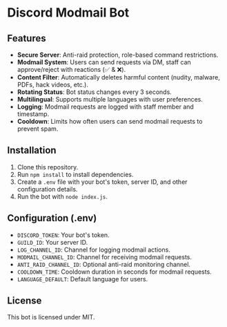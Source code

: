 # Discord Modmail Bot

## Features
- **Secure Server**: Anti-raid protection, role-based command restrictions.
- **Modmail System**: Users can send requests via DM, staff can approve/reject with reactions (✅ & ❌).
- **Content Filter**: Automatically deletes harmful content (nudity, malware, PDFs, hack videos, etc.).
- **Rotating Status**: Bot status changes every 3 seconds.
- **Multilingual**: Supports multiple languages with user preferences.
- **Logging**: Modmail requests are logged with staff member and timestamp.
- **Cooldown**: Limits how often users can send modmail requests to prevent spam.

## Installation
1. Clone this repository.
2. Run `npm install` to install dependencies.
3. Create a `.env` file with your bot's token, server ID, and other configuration details.
4. Run the bot with `node index.js`.

## Configuration (.env)
- `DISCORD_TOKEN`: Your bot's token.
- `GUILD_ID`: Your server ID.
- `LOG_CHANNEL_ID`: Channel for logging modmail actions.
- `MODMAIL_CHANNEL_ID`: Channel for receiving modmail requests.
- `ANTI_RAID_CHANNEL_ID`: Optional anti-raid monitoring channel.
- `COOLDOWN_TIME`: Cooldown duration in seconds for modmail requests.
- `LANGUAGE_DEFAULT`: Default language for users.

## License
This bot is licensed under MIT.
